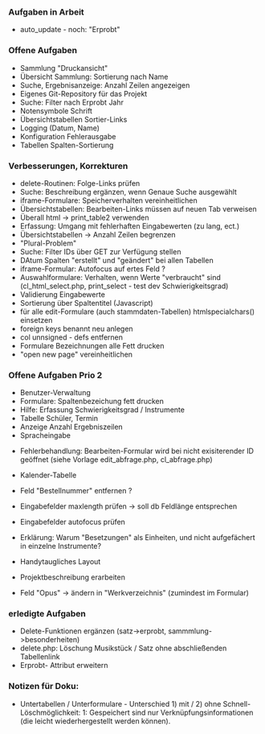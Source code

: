 ﻿
###  Aufgaben in Arbeit  
* auto_update - noch: "Erprobt" 

### Offene Aufgaben 
* Sammlung "Druckansicht" 
* Übersicht Sammlung: Sortierung nach Name
* Suche, Ergebnisanzeige: Anzahl Zeilen angezeigen  
* Eigenes Git-Repository für das Projekt 
* Suche: Filter nach Erprobt Jahr
* Notensymbole Schrift
* Übersichtstabellen Sortier-Links
* Logging (Datum, Name)
* Konfiguration Fehlerausgabe
* Tabellen Spalten-Sortierung

### Verbesserungen, Korrekturen 
* delete-Routinen: Folge-Links prüfen  
* Suche: Beschreibung ergänzen, wenn Genaue Suche ausgewählt 
* iframe-Formulare: Speicherverhalten vereinheitlichen 
* Übersichtstabellen: Bearbeiten-Links müssen auf neuen Tab verweisen
* Überall html -> print_table2 verwenden
* Erfassung: Umgang mit fehlerhaften Eingabewerten (zu lang, ect.)
* Übersichtstabellen -> Anzahl Zeilen begrenzen
* "Plural-Problem" 
* Suche: Filter IDs über GET zur Verfügung stellen
* DAtum Spalten "erstellt" und "geändert" bei allen Tabellen
* iframe-Formular: Autofocus auf ertes Feld ? 
* Auswahlformulare: Verhalten, wenn Werte "verbraucht" sind (cl_html_select.php, print_select - test dev Schwierigkeitsgrad) 
* Validierung Eingabewerte
* Sortierung über Spaltentitel (Javascript)
* für alle edit-Formulare (auch stammdaten-Tabellen) htmlspecialchars() einsetzen
* foreign keys benannt neu anlegen 
* col unnsigned - defs entfernen 
* Formulare Bezeichnungen alle Fett drucken 
* "open new page" vereinheitlichen 

### Offene Aufgaben Prio 2
* Benutzer-Verwaltung  
* Formulare: Spaltenbezeichung fett drucken 
* Hilfe: Erfassung Schwierigkeitsgrad / Instrumente 
* Tabelle Schüler, Termin 
* Anzeige Anzahl Ergebniszeilen
* Spracheingabe 
- Fehlerbehandlung: Bearbeiten-Formular wird bei nicht exisiterender ID geöffnet (siehe Vorlage edit_abfrage.php, cl_abfrage.php) 
* Kalender-Tabelle 
* Feld "Bestellnummer" entfernen ?
* Eingabefelder maxlength prüfen -> soll db Feldlänge entsprechen 
* Eingabefelder autofocus prüfen 
* Erklärung: Warum "Besetzungen" als Einheiten, und nicht aufgefächert in einzelne Instrumente? 
* Handytaugliches Layout 

* Projektbeschreibung erarbeiten 
* Feld "Opus" -> ändern in "Werkverzeichnis" (zumindest im Formular)


### erledigte Aufgaben 
* Delete-Funktionen ergänzen (satz->erprobt, sammmlung->besonderheiten) 
* delete.php: Löschung Musikstück / Satz ohne abschließenden Tabellenlink  
* Erprobt- Attribut erweitern 

### Notizen für Doku: 
* Untertabellen / Unterformulare - Unterschied 1) mit / 2) ohne Schnell-Löschmöglichkeit: 1: Gespeichert sind nur Verknüpfungsinformationen (die leicht wiederhergestellt werden können).    